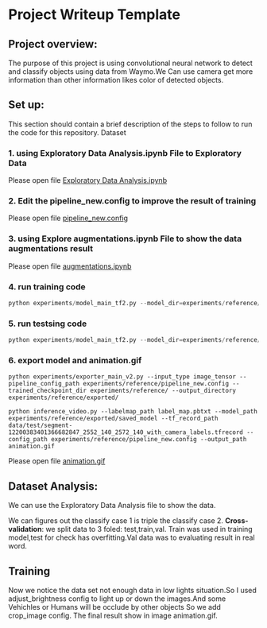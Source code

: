 # Project Writeup Template
## Project overview: 


The purpose of this project is using convolutional neural network to detect and classify objects using data from Waymo.We Can use camera get more information than other information likes color of detected objects.
## Set up: 
This section should contain a brief description of the steps to follow to run the code for this repository.
Dataset

### 1. using Exploratory Data Analysis.ipynb File to Exploratory Data 
Please open file [Exploratory Data Analysis.ipynb](Exploratory%20Data%20Analysis.ipynb)
### 2. Edit the  pipeline_new.config to improve the result of training
Please open file [pipeline_new.config](pipeline_new.config)
### 3. using Explore augmentations.ipynb File to show the data augmentations result
Please open file [augmentations.ipynb](Explore%20augmentations.ipynb)
### 4. run training code 
``` python
python experiments/model_main_tf2.py --model_dir=experiments/reference/ --pipeline_config_path=experiments/reference/pipeline_new.config

```
### 5. run testsing code
``` python
python experiments/model_main_tf2.py --model_dir=experiments/reference/ --pipeline_config_path=experiments/reference/pipeline_new.config --checkpoint_dir=experiments/reference/

```
### 6. export model and animation.gif
```
python experiments/exporter_main_v2.py --input_type image_tensor --pipeline_config_path experiments/reference/pipeline_new.config --trained_checkpoint_dir experiments/reference/ --output_directory experiments/reference/exported/

python inference_video.py --labelmap_path label_map.pbtxt --model_path experiments/reference/exported/saved_model --tf_record_path data/test/segment-12200383401366682847_2552_140_2572_140_with_camera_labels.tfrecord --config_path experiments/reference/pipeline_new.config --output_path animation.gif

```

Please open file [animation.gif](animation.gif)

## Dataset Analysis: 

We can use the Exploratory Data Analysis file to show the data.

We can figures out the classify case 1 is triple the classify case 2.
**Cross-validation**: we split data to 3 foled: test,train,val.
Train was used in training model,test for check has overfitting.Val data was to evaluating result in real word.

## Training

Now we notice the data set not enough data in low lights situation.So I used adjust_brightness config to light up or down the images.And some Vehichles or Humans will be occlude by other objects So we add crop_image config.
The final result show in image animation.gif.